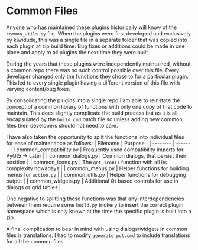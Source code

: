 # Common Files

Anyone who has maintained these plugins historically will know of the `common_utils.py` file. When the plugins were first developed and exclusively by kiwidude, this was a single file in a separate folder that was copied into each plugin at zip build time. Bug fixes or additions could be made in one place and apply to all plugins the next time they were built.

During the years that these plugins were independently maintained, without a common repo there was no such control possible over this file. Every developer changed only the functions they chose to for a particular plugin. This led to every single plugin having a different version of this file with varying content/bug fixes.

By consolidating the plugins into a single repo I am able to reinstate the concept of a common library of functions with only one copy of that code to maintain. This does slightly complicate the build process but as it is all encapsulated by the `build.cmd` batch file so unless adding new common files then developers should not need to care.

I have also taken the opportunity to split the functions into individual files for ease of maintenance as follows:
| Filename | Purpose |
| -------- | ------- |
| common_compatibility.py | Frequently used compatibility imports for PyQt5 -> Later |
| common_dialogs.py | Common dialogs, that persist their position |
| common_icons.py | The `get_icon()` function with all its complexity nowadays |
| common_menus.py | Helper functions for building menus for `action.py` |
| common_utils.py | Helper functions for debugging output |
| common_widgets.py | Additional Qt based controls for use in dialogs or grid tables |

One negative to splitting these functions was that any interdependencies between them require some `build.py` trickery to insert the correct plugin namespace which is only known at the time the specific plugin is built into a zip. 

A final complication to bear in mind with using dialogs/widgets in common files is translations. I had to modify `generate-pot.cmd` to include translations for all the common files.
